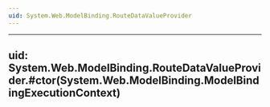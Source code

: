 ```yaml
---
uid: System.Web.ModelBinding.RouteDataValueProvider
---
```


---
uid: System.Web.ModelBinding.RouteDataValueProvider.#ctor(System.Web.ModelBinding.ModelBindingExecutionContext)
---

